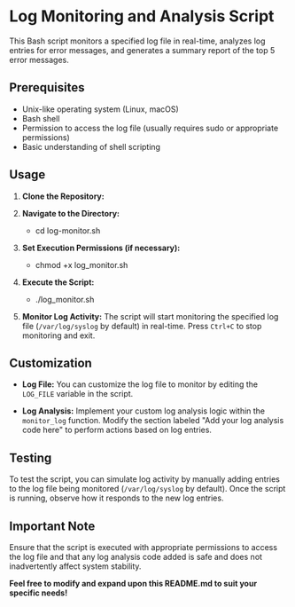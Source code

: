 # Log Monitoring and Analysis Script

This Bash script monitors a specified log file in real-time, analyzes log entries for error messages, and generates a summary report of the top 5 error messages.


## Prerequisites

- Unix-like operating system (Linux, macOS)
- Bash shell
- Permission to access the log file (usually requires sudo or appropriate permissions)
- Basic understanding of shell scripting

## Usage

1. **Clone the Repository:**

2. **Navigate to the Directory:**
    - cd log-monitor.sh
3. **Set Execution Permissions (if necessary):**
    - chmod +x log_monitor.sh


4. **Execute the Script:**
    - ./log_monitor.sh


5. **Monitor Log Activity:**
The script will start monitoring the specified log file (`/var/log/syslog` by default) in real-time. Press `Ctrl+C` to stop monitoring and exit.

## Customization

- **Log File:**
You can customize the log file to monitor by editing the `LOG_FILE` variable in the script.

- **Log Analysis:**
Implement your custom log analysis logic within the `monitor_log` function. Modify the section labeled "Add your log analysis code here" to perform actions based on log entries.

## Testing

To test the script, you can simulate log activity by manually adding entries to the log file being monitored (`/var/log/syslog` by default). Once the script is running, observe how it responds to the new log entries.

## Important Note

Ensure that the script is executed with appropriate permissions to access the log file and that any log analysis code added is safe and does not inadvertently affect system stability.

**Feel free to modify and expand upon this README.md to suit your specific needs!**








